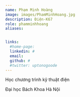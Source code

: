 ```yaml
---
name: Phạm Minh Hoàng
image: images/PhamMinhHoang.jpg
description: Điện-K67
role: phamminhhoang
aliases:


links:
  #home-page: 
  linkedin: #
  email: 
  github: #
  #twitter: uptonogoode
---
```


Học chương trình kỹ thuật điện

Đại học Bách Khoa Hà Nội
